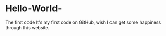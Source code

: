 # Hello-World-
The first code
It's my first code on GitHub, wish I can get some happiness through this website.
